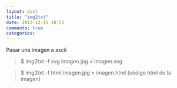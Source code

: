 ```yaml
---
layout: post
title: "img2txt"
date: 2013-12-15 18:53
comments: true
categories: 
---
```

Pasar una imagen a ascii 

>$ img2txt -f svg imagen.jpg > imagen.svg

>$ img2txt -f html imagen.jpg > imagen.html (código html de la imagen)

